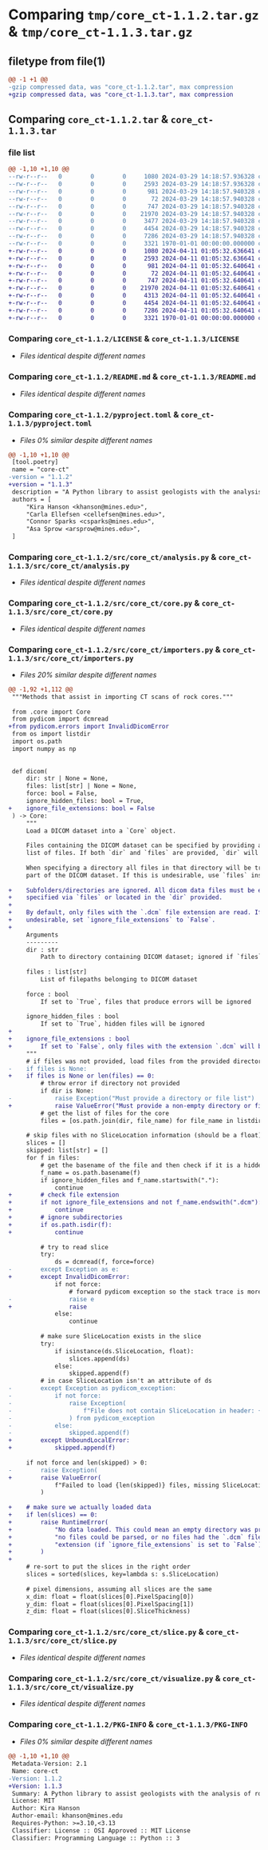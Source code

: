 # Comparing `tmp/core_ct-1.1.2.tar.gz` & `tmp/core_ct-1.1.3.tar.gz`

## filetype from file(1)

```diff
@@ -1 +1 @@
-gzip compressed data, was "core_ct-1.1.2.tar", max compression
+gzip compressed data, was "core_ct-1.1.3.tar", max compression
```

## Comparing `core_ct-1.1.2.tar` & `core_ct-1.1.3.tar`

### file list

```diff
@@ -1,10 +1,10 @@
--rw-r--r--   0        0        0     1080 2024-03-29 14:18:57.936328 core_ct-1.1.2/LICENSE
--rw-r--r--   0        0        0     2593 2024-03-29 14:18:57.936328 core_ct-1.1.2/README.md
--rw-r--r--   0        0        0      981 2024-03-29 14:18:57.940328 core_ct-1.1.2/pyproject.toml
--rw-r--r--   0        0        0       72 2024-03-29 14:18:57.940328 core_ct-1.1.2/src/core_ct/__init__.py
--rw-r--r--   0        0        0      747 2024-03-29 14:18:57.940328 core_ct-1.1.2/src/core_ct/analysis.py
--rw-r--r--   0        0        0    21970 2024-03-29 14:18:57.940328 core_ct-1.1.2/src/core_ct/core.py
--rw-r--r--   0        0        0     3477 2024-03-29 14:18:57.940328 core_ct-1.1.2/src/core_ct/importers.py
--rw-r--r--   0        0        0     4454 2024-03-29 14:18:57.940328 core_ct-1.1.2/src/core_ct/slice.py
--rw-r--r--   0        0        0     7286 2024-03-29 14:18:57.940328 core_ct-1.1.2/src/core_ct/visualize.py
--rw-r--r--   0        0        0     3321 1970-01-01 00:00:00.000000 core_ct-1.1.2/PKG-INFO
+-rw-r--r--   0        0        0     1080 2024-04-11 01:05:32.636641 core_ct-1.1.3/LICENSE
+-rw-r--r--   0        0        0     2593 2024-04-11 01:05:32.636641 core_ct-1.1.3/README.md
+-rw-r--r--   0        0        0      981 2024-04-11 01:05:32.640641 core_ct-1.1.3/pyproject.toml
+-rw-r--r--   0        0        0       72 2024-04-11 01:05:32.640641 core_ct-1.1.3/src/core_ct/__init__.py
+-rw-r--r--   0        0        0      747 2024-04-11 01:05:32.640641 core_ct-1.1.3/src/core_ct/analysis.py
+-rw-r--r--   0        0        0    21970 2024-04-11 01:05:32.640641 core_ct-1.1.3/src/core_ct/core.py
+-rw-r--r--   0        0        0     4313 2024-04-11 01:05:32.640641 core_ct-1.1.3/src/core_ct/importers.py
+-rw-r--r--   0        0        0     4454 2024-04-11 01:05:32.640641 core_ct-1.1.3/src/core_ct/slice.py
+-rw-r--r--   0        0        0     7286 2024-04-11 01:05:32.640641 core_ct-1.1.3/src/core_ct/visualize.py
+-rw-r--r--   0        0        0     3321 1970-01-01 00:00:00.000000 core_ct-1.1.3/PKG-INFO
```

### Comparing `core_ct-1.1.2/LICENSE` & `core_ct-1.1.3/LICENSE`

 * *Files identical despite different names*

### Comparing `core_ct-1.1.2/README.md` & `core_ct-1.1.3/README.md`

 * *Files identical despite different names*

### Comparing `core_ct-1.1.2/pyproject.toml` & `core_ct-1.1.3/pyproject.toml`

 * *Files 0% similar despite different names*

```diff
@@ -1,10 +1,10 @@
 [tool.poetry]
 name = "core-ct"
-version = "1.1.2"
+version = "1.1.3"
 description = "A Python library to assist geologists with the analysis of rock core CT scans"
 authors = [
     "Kira Hanson <khanson@mines.edu>",
     "Carla Ellefsen <cellefsen@mines.edu>",
     "Connor Sparks <csparks@mines.edu>",
     "Asa Sprow <arsprow@mines.edu>",
 ]
```

### Comparing `core_ct-1.1.2/src/core_ct/analysis.py` & `core_ct-1.1.3/src/core_ct/analysis.py`

 * *Files identical despite different names*

### Comparing `core_ct-1.1.2/src/core_ct/core.py` & `core_ct-1.1.3/src/core_ct/core.py`

 * *Files identical despite different names*

### Comparing `core_ct-1.1.2/src/core_ct/importers.py` & `core_ct-1.1.3/src/core_ct/importers.py`

 * *Files 20% similar despite different names*

```diff
@@ -1,92 +1,112 @@
 """Methods that assist in importing CT scans of rock cores."""
 
 from .core import Core
 from pydicom import dcmread
+from pydicom.errors import InvalidDicomError
 from os import listdir
 import os.path
 import numpy as np
 
 
 def dicom(
     dir: str | None = None,
     files: list[str] | None = None,
     force: bool = False,
     ignore_hidden_files: bool = True,
+    ignore_file_extensions: bool = False
 ) -> Core:
     """
     Load a DICOM dataset into a `Core` object.
 
     Files containing the DICOM dataset can be specified by providing a directory or a
     list of files. If both `dir` and `files` are provided, `dir` will be ignored.
 
     When specifying a directory all files in that directory will be treated as
     part of the DICOM dataset. If this is undesirable, use `files` instead.
 
+    Subfolders/directories are ignored. All dicom data files must be explicitly
+    specified via `files` or located in the `dir` provided.
+
+    By default, only files with the `.dcm` file extension are read. If this is
+    undesirable, set `ignore_file_extensions` to `False`.
+
     Arguments
     ---------
     dir : str
         Path to directory containing DICOM dataset; ignored if `files` is specified
 
     files : list[str]
         List of filepaths belonging to DICOM dataset
 
     force : bool
         If set to `True`, files that produce errors will be ignored
 
     ignore_hidden_files : bool
         If set to `True`, hidden files will be ignored
+
+    ignore_file_extensions : bool
+        If set to `False`, only files with the extension `.dcm` will be read.
     """
     # if files was not provided, load files from the provided directory
-    if files is None:
+    if files is None or len(files) == 0:
         # throw error if directory not provided
         if dir is None:
-            raise Exception("Must provide a directory or file list")
+            raise ValueError("Must provide a non-empty directory or file list")
         # get the list of files for the core
         files = [os.path.join(dir, file_name) for file_name in listdir(dir)]
 
     # skip files with no SliceLocation information (should be a float)
     slices = []
     skipped: list[str] = []
     for f in files:
         # get the basename of the file and then check if it is a hidden file
         f_name = os.path.basename(f)
         if ignore_hidden_files and f_name.startswith("."):
             continue
+        # check file extension
+        if not ignore_file_extensions and not f_name.endswith(".dcm"):
+            continue
+        # ignore subdirectories
+        if os.path.isdir(f):
+            continue
 
         # try to read slice
         try:
             ds = dcmread(f, force=force)
-        except Exception as e:
+        except InvalidDicomError:
             if not force:
                 # forward pydicom exception so the stack trace is more useful
-                raise e
+                raise
             else:
                 continue
 
         # make sure SliceLocation exists in the slice
         try:
             if isinstance(ds.SliceLocation, float):
                 slices.append(ds)
             else:
                 skipped.append(f)
         # in case SliceLocation isn't an attribute of ds
-        except Exception as pydicom_exception:
-            if not force:
-                raise Exception(
-                    f"File does not contain SliceLocation in header: {f}"
-                ) from pydicom_exception
-            else:
-                skipped.append(f)
+        except UnboundLocalError:
+            skipped.append(f)
 
     if not force and len(skipped) > 0:
-        raise Exception(
+        raise ValueError(
             f"Failed to load {len(skipped)} files, missing SliceLocation: {skipped}"
         )
 
+    # make sure we actually loaded data
+    if len(slices) == 0:
+        raise RuntimeError(
+            "No data loaded. This could mean an empty directory was provided, "
+            "no files could be parsed, or no files had the `.dcm` file "
+            "extension (if `ignore_file_extensions` is set to `False`)."
+        )
+
     # re-sort to put the slices in the right order
     slices = sorted(slices, key=lambda s: s.SliceLocation)
 
     # pixel dimensions, assuming all slices are the same
     x_dim: float = float(slices[0].PixelSpacing[0])
     y_dim: float = float(slices[0].PixelSpacing[1])
     z_dim: float = float(slices[0].SliceThickness)
```

### Comparing `core_ct-1.1.2/src/core_ct/slice.py` & `core_ct-1.1.3/src/core_ct/slice.py`

 * *Files identical despite different names*

### Comparing `core_ct-1.1.2/src/core_ct/visualize.py` & `core_ct-1.1.3/src/core_ct/visualize.py`

 * *Files identical despite different names*

### Comparing `core_ct-1.1.2/PKG-INFO` & `core_ct-1.1.3/PKG-INFO`

 * *Files 0% similar despite different names*

```diff
@@ -1,10 +1,10 @@
 Metadata-Version: 2.1
 Name: core-ct
-Version: 1.1.2
+Version: 1.1.3
 Summary: A Python library to assist geologists with the analysis of rock core CT scans
 License: MIT
 Author: Kira Hanson
 Author-email: khanson@mines.edu
 Requires-Python: >=3.10,<3.13
 Classifier: License :: OSI Approved :: MIT License
 Classifier: Programming Language :: Python :: 3
```

